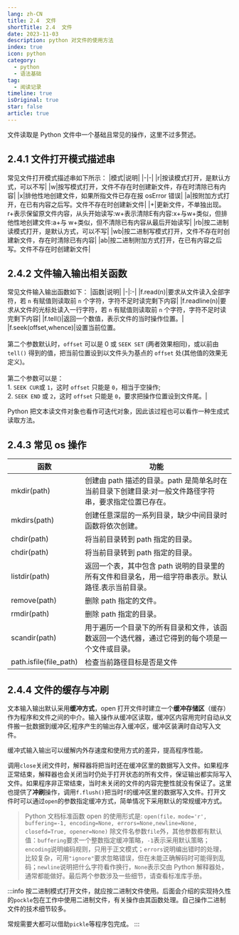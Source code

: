 ```yaml
---
lang: zh-CN
title: 2.4  文件
shortTitle: 2.4  文件
date: 2023-11-03
description: python 对文件的使用方法
index: true
icon: python
category:
  - python
  - 语法基础
tag:
  - 阅读记录
timeline: true
isOriginal: true
star: false
article: true
---
```


文件读取是 Python 文件中一个基础且常见的操作，这里不过多赘述。

## 2.4.1 文件打开模式描述串

常见文件打开模式描述串如下所示：
|模式|说明|
|-|-|
|r|按读模式打开，是默认方式，可以不写|
|w|按写模式打开，文件不存在时创建新文件，存在时清除已有内容|
|x|排他性地创建文件，如果所指文件已存在报 osError 错误|
|a|按附加方式打开，在已有内容之后写。文件不存在时创建新文件|
|+|更新文件，不单独出现。r+表示保留原文件内容，从头开始读写:w+表示清除E有内容:x+与w+类似，但排他性地创建文件:a+与 w+类似，但不清除已有内容从最后开始读写|
|rb|按二进制读模式打开，是默认方式，可以不写|
|wb|按二进制写模式打开，文件不存在时创建新文件，存在时清除已有内容|
|ab|按二进制附加方式打开，在已有内容之后写。文件不存在时创建新文件|


## 2.4.2 文件输入输出相关函数

常见文件输入输出函数如下：
|函数|说明|
|-|:-|
|f.read(n)|要求从文件读入全部字符，若 `n` 有赋值则读取前 `n` 个字符，字符不足时读完剩下内容|
|f.readline(n)|要求从文件的光标处读入一行字符，若 `n` 有赋值则读取前 `n` 个字符，字符不足时读完剩下内容|
|f.tell()|返回一个数值，表示文件的当时操作位置。|
|f.seek(offset,whence)|设置当前位置。<br/><br/>第二个参数默认时，`offset` 可以是 0 或 `SEEK SET` (两者效果相同)，或以前由 `tell()` 得到的值，把当前位置设到以文件头为基点的 `offset` 处(其他值的效果无定义)。<br/><br/>第二个参数可以是：<br/>1. `SEEK CUR`或 `1`，这时 `offset` 只能是 `0`，相当于空操作;<br/>2.  `SEEK END` 或 `2`，这时 `offset` 只能是 `0`，要求把操作位置设到文件尾。|

Python 把文本读文件对象也看作可迭代对象，因此该过程也可以看作一种生成式读取方法。

## 2.4.3 常见 os 操作
|函数|功能|
|-|-|
|mkdir(path)|创建由 path 描述的目录。path 是简单名时在当前目录下创建目录:对一般文件路径字符串，要求指定位置已存在。|
|mkdirs(path)|创建任意深层的一系列目录，缺少中间目录时函数将依次创建。|
|chdir(path)|将当前目录转到 path 指定的目录。|
|chdir(path)|将当前目录转到 path 指定的目录。|
|listdir(path)|返回一个表，其中包含 path 说明的目录里的所有文件和目录名，用一组字符串表示。默认路径.表示当前目录。|
|remove(path)|删除 path 指定的文件。|
|rmdir(path)|删除 path 指定的目录。|
|scandir(path)|用于遍历一个目录下的所有目录和文件，该函数返回一个选代器，通过它得到的每个项是一个文件或目录。|
|path.isfile(file_path)|检查当前路径目标是否是文件|

## 2.4.4 文件的缓存与冲刷

文本输入输出默认采用**缓冲方式**，open 打开文件时建立一个**缓冲存储区**（缓存）作为程序和文件之间的中介。输入操作从缓冲区读取，缓冲区内容用完时自动从文件搬一批数据到缓冲区;程序产生的输出存入缓冲区，缓冲区装满时自动写入文件。

缓冲式输入输出可以缓解内外存速度和使用方式的差异，提高程序性能。

调用` close `关闭文件时，解释器将把当时还在缓冲区里的数据写入文件。如果程序正常结束，解释器也会关闭当时仍处于打开状态的所有文件，保证输出都实际写入文件。如果程序非正常结束，当时未关闭的文件的内容完整性就没有保证了。这里也提供了**冲刷**操作，调用` f.flush() `把当时` f `的缓冲区里的数据写入文件。打开文件时可以通过` open `的参数指定缓冲方式，简单情况下采用默认的常规缓冲方式。

> Python 文档标准函数 open 的使用形式是:
` open(file，mode='r', buffering=-1, encoding=None, errors=None,newline=None, closefd=True, opener=None) `
除文件名参数` file `外，其他参数都有默认值：` buffering `要求一个整数指定缓冲策略，` -1 `表示采用默认策略；` encoding `说明编码规则，只用于正文模式；` errors `说明编出错时的处理，比较复杂，可用` "ignore" `要求忽略错误，但在未能正确解码时可能得到乱码；` newline `说明把什么字符看作换行，` None `表示交由 Python 解释器处，通常都能做好。最后两个参数涉及一些细节，请查看标准库手册。

:::info
按二进制模式打开文件，就应按二进制文件使用。后面会介绍的实现持久性的` pockle `包在工作中使用二进制文件，有关操作由其函数处理。自己操作二进制文件的技术细节较多。

常规需要大都可以借助` pickle `等程序包完成。
:::